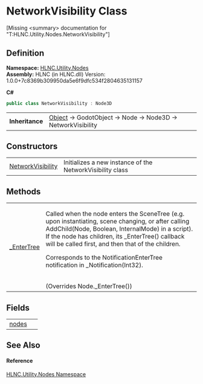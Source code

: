 # NetworkVisibility Class


\[Missing &lt;summary&gt; documentation for "T:HLNC.Utility.Nodes.NetworkVisibility"\]



## Definition
**Namespace:** <a href="N_HLNC_Utility_Nodes">HLNC.Utility.Nodes</a>  
**Assembly:** HLNC (in HLNC.dll) Version: 1.0.0+7c8369b309950da5e6f9dfc534f2804635131157

**C#**
``` C#
public class NetworkVisibility : Node3D
```

<table><tr><td><strong>Inheritance</strong></td><td><a href="https://learn.microsoft.com/dotnet/api/system.object" target="_blank" rel="noopener noreferrer">Object</a>  →  GodotObject  →  Node  →  Node3D  →  NetworkVisibility</td></tr>
</table>



## Constructors
<table>
<tr>
<td><a href="M_HLNC_Utility_Nodes_NetworkVisibility__ctor">NetworkVisibility</a></td>
<td>Initializes a new instance of the NetworkVisibility class</td></tr>
</table>

## Methods
<table>
<tr>
<td><a href="M_HLNC_Utility_Nodes_NetworkVisibility__EnterTree">_EnterTree</a></td>
<td><p>Called when the node enters the SceneTree (e.g. upon instantiating, scene changing, or after calling AddChild(Node, Boolean, InternalMode) in a script). If the node has children, its _EnterTree() callback will be called first, and then that of the children.</p><p>

Corresponds to the NotificationEnterTree notification in _Notification(Int32).</p><br />(Overrides Node._EnterTree())</td></tr>
</table>

## Fields
<table>
<tr>
<td><a href="F_HLNC_Utility_Nodes_NetworkVisibility_nodes">nodes</a></td>
<td> </td></tr>
</table>

## See Also


#### Reference
<a href="N_HLNC_Utility_Nodes">HLNC.Utility.Nodes Namespace</a>  
